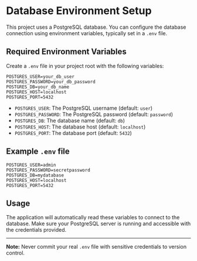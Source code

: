 # Database Environment Setup

This project uses a PostgreSQL database. You can configure the database connection using environment variables, typically set in a `.env` file.

## Required Environment Variables

Create a `.env` file in your project root with the following variables:

```
POSTGRES_USER=your_db_user
POSTGRES_PASSWORD=your_db_password
POSTGRES_DB=your_db_name
POSTGRES_HOST=localhost
POSTGRES_PORT=5432
```

- `POSTGRES_USER`: The PostgreSQL username (default: `user`)
- `POSTGRES_PASSWORD`: The PostgreSQL password (default: `password`)
- `POSTGRES_DB`: The database name (default: `db`)
- `POSTGRES_HOST`: The database host (default: `localhost`)
- `POSTGRES_PORT`: The database port (default: `5432`)

## Example `.env` file

```
POSTGRES_USER=admin
POSTGRES_PASSWORD=secretpassword
POSTGRES_DB=mydatabase
POSTGRES_HOST=localhost
POSTGRES_PORT=5432
```

## Usage

The application will automatically read these variables to connect to the database. Make sure your PostgreSQL server is running and accessible with the credentials provided.

---

**Note:** Never commit your real `.env` file with sensitive credentials to version control.
